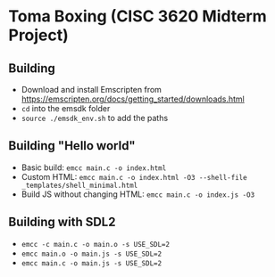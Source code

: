 # Toma Boxing (CISC 3620 Midterm Project)

## Building
- Download and install Emscripten from <https://emscripten.org/docs/getting_started/downloads.html>
- `cd` into the emsdk folder
- `source ./emsdk_env.sh` to add the paths

## Building "Hello world"
- Basic build: `emcc main.c -o index.html`
- Custom HTML: `emcc main.c -o index.html -O3 --shell-file _templates/shell_minimal.html`
- Build JS without changing HTML: `emcc main.c -o index.js -O3`

## Building with SDL2
- `emcc -c main.c -o main.o -s USE_SDL=2`
- `emcc main.o -o main.js -s USE_SDL=2`
- `emcc main.c -o main.js -s USE_SDL=2`
